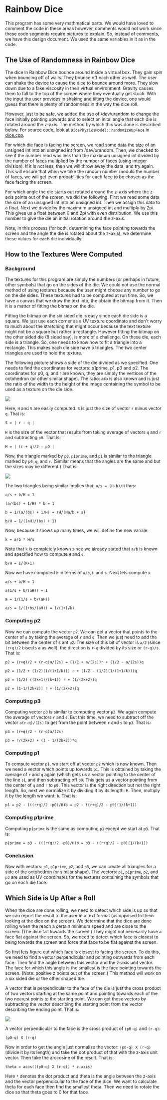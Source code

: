 # Rainbow Dice

This program has some very mathmatical parts.  We would have loved to comment the code in these
areas however, comments would not work since these code segments require pictures to explain.
So, instead of comments, we have this design document.  We used the same variables in it as in
the code.

## The Use of Randomness in Rainbow Dice

The dice in Rainbow Dice bounce around inside a virtual box.  They gain spin
when bouncing off of walls.  They bounce off each other as well.  The user can
shake the device to cause the dice to bounce around more.  They slow down due
to a fake viscosity in their virtual environment.  Gravity causes them to fall
to the top of the screen where they eventually get stuck.  With the input the
user provides in shaking and tilting the device, one would guess that there is
plenty of randomness in the way the dice roll.

However, just to be safe, we added the use of /dev/urandom to change the face
initially pointing upwards and to select an inital angle that each die is
rotated around the z-axis.  The method by which this was done is described
below.  For source code, look at `DicePhysicsModel::randomizeUpFace` in
[dice.cpp](https://github.com/cerulean-quasar/rainbowDice/blob/master/app/src/main/cpp/dice.cpp).

For which die face is facing the screen, we read some data the size of an
unsigned int into an unsigned int from /dev/urandom.  Then, we checked to see
if the number read was less than the maximum unsigned int divided by the number
of faces multiplied by the number of faces (using integer division). If it is
not less, then we will throw away the data, and try again.  This will ensure
that when we take the random number modulo the number of faces, we will get
even probabilities for each face to be chosen as the face facing the screen.

For which angle the die starts out rotated around the z-axis where the z-axis
points out of the screen, we did the following. First we read some data the
size of an unsigned int into an unsigned int.  Then we assign this data to a
float.  Next we divide by the maximum unsigned int and multiply by 2pi.  This
gives us a float between 0 and 2pi with even distribution.  We use this number
to give the die an initial rotation around the z-axis.

Note, in this process (for both, determining the face pointing towards the
screen and the angle the die is rotated about the z-axis), we determine these
values for each die individually.

## How to the Textures Were Computed

### Background

The textures for this program are simply the numbers (or perhaps in future, other symbols) that
go on the sides of the die.  We could not use the normal method of using textures because the user
might choose any number to go on the die sides.  These textures had to be computed at run time.
So, we have a canvas that we draw the text into, the obtain the bitmap from it.  Then it is a matter
of fitting the bitmap on the die.

Fitting the bitmap on the six sided die is easy since each die side is a square.  We just use
each corner as a UV texture coordinate and don't worry to much about the stretching that might
occur because the text texture might not be a square but rather a rectangle.  However fitting
the bitmap on the other sided die (8 sided say), is more of a challenge.  On these die, each
side is a triangle.  So, one needs to know how to fit a triangle into a rectangle.  This makes
each die side have 5 triangles.  The two center triangles are used to hold the texture.

The following picture shows a side of the die divided as we specified.  One needs to find the
coordinates for vectors: p1prime, p1, p3 and p2.  The coordinates for p0, q, and r are known,
they are simply the vertices of the octohedron (or other similar shape).  The ratio: a/b is also
known and is just the ratio of the width to the height of the image containing the symbol to
be used as a texture on the die side.

<img src=/docs/pictures/dieSideFigure1.png>

Here, `H` and `S` are easily computed.  `S` is just the size of vector `r` minus vector `q`.
That is:

`S = | r - q |`

`H` is the size of the vector that results from taking average of vectors `q` and `r` and
subtracting `p0`.  That is:

`H = | (r + q)/2 - p0 |`

Now, the triangle marked by `p0`, `p1prime`, and `p1` is similar to the triangle marked by
`p0`, `q`, and `r`.  (Similar means that the angles are the same and but the sizes may be different.)
That is:

<img src=/docs/pictures/dieSideFigure2.jpeg>

The two triangles being similar implies that: `a/s = (H-b)/H` thus:

```
a/s + b/H = 1

(a/(bs) + 1/H) * b = 1

b = 1/(a/(bs) + 1/H) = sH/(Ha/b + s)

b/H = 1/((aH)/(bs) + 1)
```

Now, because it shows up many times, we will define the new variale:

```
k = a/b * H/s
```

Note that `k` is completely known since we already stated that `a/b` is known and specified
how to compute `H` and `s`.

```
b/H = 1/(K+1)
```

Now we have computed `b` in terms of `a/b`, `H` and `s`.  Next lets compute `a`.

```
a/s + b/H = 1

a(1/s + b/(aH)) = 1

a = 1/(1/s + b/(aH))

a/s = 1/(1+bs/(aH)) = 1/(1+1/k)

```

### Computing p2

Now we can compute the vector `p2`.  We can get a vector that points to the center of `s`
by taking the average of `r` and `q`.  Then we just need to add the bit between the center
of s ant `p2`.  The size of this bit of vector is `a/2` (since `(r+q)/2` bisects a as well).
the direction is `r-q` divided by its size or `(r-q)/s`.  That is:

```
p2 = (r+q)/2 + (r-q)a/(2s) = (1/2 + a/(2s))r + (1/2 - a/(2s))q

p2 = (1/2 + (1/2)(1/(1+1/k))) r + (1/2 - (1/2)(1/(1+1/k)))q

p2 = (1/2) ((2k+1)/(k+1)) r + (1/(2k+2))q

p2 = (1-1/(2k+2)) r + (1/(2k+2))q
```

### Computing p3

Computing vector `p3` is similar to computing vector `p2`.  We again compute the average of vectors
`r` and `s`.  But this time, we need to subtract off the vector `a(r-q)/(2s)` to get from the point
between `r` and `s` to `p3`.  That is:

```
p3 = (r+q)/2 - (r-q)a/(2s)

p3 = r/(2k+2) + (1 - 1/(2k+2))*q
```

### Computing p1

To compute vector `p1`, we start off at vector `p2` which is now known.  Then we need a vector which
points up towards `p1`.  This is obtained by taking the average of `r` and `q` again (which gets
us a vector pointing to the center of the line `s`), and then subtracting off `p0`.  This gets us
a vector pointing from the center of `q` and `r` to `p0`.  This vector is the right direction
but not the right length.  So, next we normalize it by dividing it by its length: `H`.  Then,
multiply it by the length we want: `b`.  That is:

```
p1 = p2 - (((r+q)/2 -p0)/H)b = p2 - ((r+q)/2 - p0)(1/(k+1))
```

### Computing p1prime

Computing `p1prime` is the same as computing `p1` except we start at `p3`.  That is:

```
p1prime = p3 - (((r+q)/2 -p0)/H)b = p3 - ((r+q)/2 - p0)(1/(k+1))
```

### Conclusion

Now with vectors: `p1`, `p1prime`, `p2`, and `p3`, we can create all triangles for a side of the
octohedron (or similar shape).  The vectors: `p1`, `p1prime`, `p2`, and `p3` are used as UV
coordinates for the textures containing the symbols that go on each die face.

## Which Side is Up After a Roll

When the dice are done rolling, we need to detect which side is up so that we can report the result
to the user in a text format (as opposed to them looking at the dice on the screen).  We determine
that the dice are done rolling when the reach a certain minimum speed and are close to the screen.
(The dice fall towards the screen.)  They might not necesarily have a face flat against the screen.
So, we need to detect which face is closest to being towards the screen and force that face to be
flat against the screen.

So first lets figure out which face is closest to facing the screen.  To do this, we need to find
a vector perpendicular and pointing outwards from each face.  Then find the angle between this
vector and the z-axis unit vector.  The face for which this angle is the smallest is the face
pointing towards the screen.  (Note: positive z points out of the screen.)  This method will work
on a six sided die or the other shaped die.

A vector that is perpendicular to the face of the die is just the cross product of two vectors
starting at the same point and pointing towards each of the two nearest points to the starting
point.  We can get these vectors by subtracting the vector describing the starting point from
the vector describing the ending point.  That is:

<img src=/docs/pictures/dieSideFigure3.jpeg>

A vector perpendicular to the face is the cross product of `(p0-q)` and `(r-q)`:

```
(p0-q) X (r-q)
```

Now in order to get the angle just normalize the vector: `(p0-q) X (r-q)` (divide it by its length)
and take the dot product of that with the z-axis unit vector.  Then take the arccosine of the result.
That is:

```
theta = acos(((p0-q) X (r-q)) * z-axis)
```

Here `*` denotes the dot product and theta is the angle between the z-axis and the vector perpendicular
to the face of the dice.  We want to calculate theta for each face then find the smallest theta.
Then we need to rotate the dice so that theta goes to 0 for that face.
